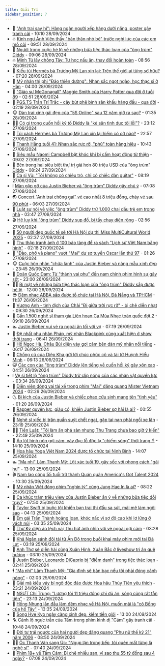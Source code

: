 ```yaml
---
title: Giải Trí
sidebar_position: 7
---
```


<!-- dantri-giai-tri:START -->
- 🤩 [&quot;Anh trai say hi&quot;: Hàng ngàn người xếp hàng dưới nắng, poster gây tranh cãi](https://dantri.com.vn/giai-tri/anh-trai-say-hi-hang-ngan-nguoi-xep-hang-duoi-nang-poster-gay-tranh-cai-20240928165420091.htm) - 10:10 28/09/2024
- 🔥 [Kình ngư Ánh Viên thấy &quot;bản thân nhỏ bé&quot; trước nghị lực của các em mồ côi](https://dantri.com.vn/giai-tri/kinh-ngu-anh-vien-thay-ban-than-nho-be-truoc-nghi-luc-cua-cac-em-mo-coi-20240928165131454.htm) - 09:51 28/09/2024
- 🚀 [Người trong cuộc hé lộ về những bữa tiệc thác loạn của &quot;ông trùm&quot; Diddy](https://dantri.com.vn/giai-tri/nguoi-trong-cuoc-he-lo-ve-nhung-bua-tiec-thac-loan-cua-ong-trum-diddy-20240928122640542.htm) - 09:06 28/09/2024
- 🔥 [Minh Tú lấy chồng Tây: Tự học nấu ăn, thay đổi hoàn toàn](https://dantri.com.vn/giai-tri/minh-tu-lay-chong-tay-tu-hoc-nau-an-thay-doi-hoan-toan-20240928141419769.htm) - 08:56 28/09/2024
- 🌈 [Kiểu túi Hermès bà Trương Mỹ Lan xin lại: Trên thế giới ai từng sở hữu?](https://dantri.com.vn/giai-tri/kieu-tui-hermes-ba-truong-my-lan-xin-lai-tren-the-gioi-ai-tung-so-huu-20240928131458603.htm) - 07:20 28/09/2024
- 📝 [Mỹ nhân thị phi &quot;Đảo thiên đường&quot;: Nhan sắc ngọt ngào, học thạc sĩ ở Hàn](https://dantri.com.vn/giai-tri/my-nhan-thi-phi-dao-thien-duong-nhan-sac-ngot-ngao-hoc-thac-si-o-han-20240923164244334.htm) - 04:00 28/09/2024
- 💪 [&quot;Giáo sư McGonagall&quot; Maggie Smith của Harry Potter qua đời ở tuổi 89](https://dantri.com.vn/giai-tri/giao-su-mcgonagall-maggie-smith-cua-harry-potter-qua-doi-o-tuoi-89-20240928093310890.htm) - 02:51 28/09/2024
- 🤡 [PGS.TS Trần Trí Trắc - cây bút phê bình sân khấu hàng đầu - qua đời](https://dantri.com.vn/giai-tri/pgsts-tran-tri-trac-cay-but-phe-binh-san-khau-hang-dau-qua-doi-20240927100029274.htm) - 02:19 28/09/2024
- 🐵 [Dàn trai xinh gái đẹp của &quot;5S Online&quot; sau 12 năm giờ ra sao?](https://dantri.com.vn/giai-tri/dan-trai-xinh-gai-dep-cua-5s-online-sau-12-nam-gio-ra-sao-20240927165024568.htm) - 01:35 28/09/2024
- 🧑‍🏫 [Có gì trong cuốn hồi ký tố Diddy là &quot;kẻ săn tình dục tội lỗi&quot;?](https://dantri.com.vn/giai-tri/co-gi-trong-cuon-hoi-ky-to-diddy-la-ke-san-tinh-duc-toi-loi-20240927214704195.htm) - 23:12 27/09/2024
- 💂 [Túi xách Hermès bà Trương Mỹ Lan xin lại hiếm có cỡ nào?](https://dantri.com.vn/giai-tri/tui-xach-hermes-ba-truong-my-lan-xin-lai-hiem-co-co-nao-20240927222857056.htm) - 22:57 27/09/2024
- 🤠 [Thanh Hằng tuổi 41: Nhan sắc rực rỡ, &quot;phủ&quot; toàn hàng hiệu](https://dantri.com.vn/giai-tri/thanh-hang-tuoi-41-nhan-sac-ruc-ro-phu-toan-hang-hieu-20240926075432208.htm) - 10:43 27/09/2024
- 🫶 [Siêu mẫu Naomi Campbell bật khóc khi bị cấm hoạt động từ thiện](https://dantri.com.vn/giai-tri/sieu-mau-naomi-campbell-bat-khoc-khi-bi-cam-hoat-dong-tu-thien-20240927154058591.htm) - 09:02 27/09/2024
- 🦏 [Bên trong hai siêu biệt thự trị giá hơn 80 triệu USD của &quot;ông trùm&quot; Diddy](https://dantri.com.vn/giai-tri/ben-trong-hai-sieu-biet-thu-tri-gia-hon-80-trieu-usd-cua-ong-trum-diddy-20240927110600621.htm) - 08:24 27/09/2024
- 🧰 [Ca sĩ Vũ: &quot;Tôi không có chiêu trò, chỉ có chiếc đàn guitar&quot;](https://dantri.com.vn/giai-tri/ca-si-vu-toi-khong-co-chieu-tro-chi-co-chiec-dan-guitar-20240927073511786.htm) - 08:19 27/09/2024
- 🕯 [Màn gặp gỡ của Justin Bieber và &quot;ông trùm&quot; Diddy gây chú ý](https://dantri.com.vn/giai-tri/man-gap-go-cua-justin-bieber-va-ong-trum-diddy-gay-chu-y-20240927120532123.htm) - 07:08 27/09/2024
- 🌏 [Concert &quot;Anh trai chông gai&quot; vé cao nhất 8 triệu đồng, cháy vé sau 90 phút](https://dantri.com.vn/giai-tri/concert-anh-trai-chong-gai-ve-cao-nhat-8-trieu-dong-chay-ve-sau-90-phut-20240927121327331.htm) - 06:03 27/09/2024
- 🌈 [Luật sư nói về việc &quot;ông trùm&quot; Diddy trữ 1.000 chai dầu trẻ em trong nhà](https://dantri.com.vn/giai-tri/luat-su-noi-ve-viec-ong-trum-diddy-tru-1000-chai-dau-tre-em-trong-nha-20240927095507046.htm) - 03:47 27/09/2024
- 🎬 [Hệ lụy khi &quot;ông trùm&quot; Diddy sụp đổ, bị tẩy chay diện rộng](https://dantri.com.vn/giai-tri/he-luy-khi-ong-trum-diddy-sup-do-bi-tay-chay-dien-rong-20240927090929460.htm) - 02:56 27/09/2024
- 👀 [50 người đẹp quốc tế sẽ tới Hà Nội dự thi Miss MultiCultural World 2025](https://dantri.com.vn/giai-tri/50-nguoi-dep-quoc-te-se-toi-ha-noi-du-thi-miss-multicultural-world-2025-20240927000844889.htm) - 02:37 27/09/2024
- 🧰 [Thu thập tranh ảnh ở 100 bảo tàng để ra sách &quot;Lịch sử Việt Nam bằng hình&quot;](https://dantri.com.vn/giai-tri/thu-thap-tranh-anh-o-100-bao-tang-de-ra-sach-lich-su-viet-nam-bang-hinh-20240926233255765.htm) - 02:18 27/09/2024
- 🧰 [&quot;Đào, phở và piano&quot; vượt &quot;Mai&quot; dự sơ tuyển Oscar lần thứ 97](https://dantri.com.vn/giai-tri/dao-pho-va-piano-vuot-mai-du-so-tuyen-oscar-lan-thu-97-20240927080046982.htm) - 01:26 27/09/2024
- 🐵 [Cuộc hôn nhân &quot;chữa lành&quot; của Justin Bieber và nàng mẫu xinh đẹp](https://dantri.com.vn/giai-tri/cuoc-hon-nhan-chua-lanh-cua-justin-bieber-va-nang-mau-xinh-dep-20240926224510424.htm) - 23:45 26/09/2024
- 🐘 [Doãn Quốc Đam: Từ &quot;thánh vai phụ&quot; đến nam chính phim hình sự gây sốt](https://dantri.com.vn/giai-tri/doan-quoc-dam-tu-thanh-vai-phu-den-nam-chinh-phim-hinh-su-gay-sot-20240926114005233.htm) - 23:00 26/09/2024
- 🧑‍💻 [Bí mật về những bữa tiệc thác loạn của &quot;ông trùm&quot; Diddy sắp được hé lộ](https://dantri.com.vn/giai-tri/bi-mat-ve-nhung-bua-tiec-thac-loan-cua-ong-trum-diddy-sap-duoc-he-lo-20240926154628002.htm) - 12:00 26/09/2024
- 😎 [Đêm nhạc ABBA sắp được tổ chức tại Hà Nội, Đà Nẵng và TPHCM](https://dantri.com.vn/giai-tri/dem-nhac-abba-sap-duoc-to-chuc-tai-ha-noi-da-nang-va-tphcm-20240926143017455.htm) - 11:37 26/09/2024
- 🧰 [Vương Anh - tình địch của Chải &quot;Đi giữa trời rực rỡ&quot; - bị chê diễn nhạt](https://dantri.com.vn/giai-tri/vuong-anh-tinh-dich-cua-chai-di-giua-troi-ruc-ro-bi-che-dien-nhat-20240926093917448.htm) - 09:30 26/09/2024
- 🧰 [Gần 1.500 nghệ sĩ tham gia Liên hoan Ca Múa Nhạc toàn quốc đợt 2](https://dantri.com.vn/giai-tri/gan-1500-nghe-si-tham-gia-lien-hoan-ca-mua-nhac-toan-quoc-dot-2-20240926153930292.htm) - 09:10 26/09/2024
- 🏊 [Justin Bieber vui vẻ ra ngoài ăn tối với vợ](https://dantri.com.vn/giai-tri/justin-bieber-vui-ve-ra-ngoai-an-toi-voi-vo-20240926134716692.htm) - 07:19 26/09/2024
- 🌋 [Đệ nhất phu nhân Pháp, mỹ nhân Blackpink cùng xuất hiện ở show thời trang](https://dantri.com.vn/giai-tri/de-nhat-phu-nhan-phap-my-nhan-blackpink-cung-xuat-hien-o-show-thoi-trang-20240925173844152.htm) - 06:41 26/09/2024
- 🔭 [Hồ Ngọc Hà, Châu Bùi diện váy gợi cảm bên dàn mỹ nhân nổi tiếng](https://dantri.com.vn/giai-tri/ho-ngoc-ha-chau-bui-dien-vay-goi-cam-ben-dan-my-nhan-noi-tieng-20240925215338376.htm) - 06:17 26/09/2024
- 📝 [Chồng cũ của Diệp Kha gửi lời chúc phúc cô và tài tử Huỳnh Hiểu Minh](https://dantri.com.vn/giai-tri/chong-cu-cua-diep-kha-gui-loi-chuc-phuc-co-va-tai-tu-huynh-hieu-minh-20240926123327318.htm) - 06:13 26/09/2024
- 😺 [Các con của &quot;ông trùm&quot; Diddy lên tiếng về cuốn hồi ký gây xôn xao](https://dantri.com.vn/giai-tri/cac-con-cua-ong-trum-diddy-len-tieng-ve-cuon-hoi-ky-gay-xon-xao-20240926103543034.htm) - 04:51 26/09/2024
- 🕯 [Vệ sĩ tiết lộ &quot;ông trùm&quot; Diddy trữ clip nóng của các nhân vật quyền lực](https://dantri.com.vn/giai-tri/ve-si-tiet-lo-ong-trum-diddy-tru-clip-nong-cua-cac-nhan-vat-quyen-luc-20240926093833941.htm) - 03:34 26/09/2024
- 🦄 [Diễn viên đóng vai tài xế trong phim &quot;Mai&quot; đăng quang Mister Vietnam 2024](https://dantri.com.vn/giai-tri/dien-vien-dong-vai-tai-xe-trong-phim-mai-dang-quang-mister-vietnam-2024-20240926063225930.htm) - 02:26 26/09/2024
- 🌜 [Bi kịch của Justin Bieber và chiếc phao cứu sinh mang tên &quot;tình yêu&quot;](https://dantri.com.vn/giai-tri/bi-kich-cua-justin-bieber-va-chiec-phao-cuu-sinh-mang-ten-tinh-yeu-20240925162154452.htm) - 01:20 26/09/2024
- 👹 [Rapper quyền lực, giàu có, khiến Justin Bieber sợ hãi là ai?](https://dantri.com.vn/giai-tri/rapper-quyen-luc-giau-co-khien-justin-bieber-so-hai-la-ai-20240925231224338.htm) - 00:55 26/09/2024
- 🚀 [Nghệ sĩ xiếc bị trăn quấn suýt chết ngạt, gặp tai nạn phải ngồi xe lăn](https://dantri.com.vn/giai-tri/nghe-si-xiec-bi-tran-quan-suyt-chet-ngat-gap-tai-nan-phai-ngoi-xe-lan-20240926003911617.htm) - 23:19 25/09/2024
- 🧑‍💻 [Tiến Luật: &quot;Tôi làm ăn phá sản nhưng Thu Trang chưa bao giờ ý kiến&quot;](https://dantri.com.vn/giai-tri/tien-luat-toi-lam-an-pha-san-nhung-thu-trang-chua-bao-gio-y-kien-20240917021803206.htm) - 22:49 25/09/2024
- 🦩 [Áo lót hình nón gợi cảm, váy đục lỗ độc lạ &quot;chiếm sóng&quot; thời trang Ý](https://dantri.com.vn/giai-tri/ao-lot-hinh-non-goi-cam-vay-duc-lo-doc-la-chiem-song-thoi-trang-y-20240924215224308.htm) - 14:10 25/09/2024
- 💫 [Hoa hậu Yoga Việt Nam 2024 được tổ chức tại Ninh Bình](https://dantri.com.vn/giai-tri/hoa-hau-yoga-viet-nam-2024-duoc-to-chuc-tai-ninh-binh-20240925203611916.htm) - 14:07 25/09/2024
- 🏊 [&quot;Ma nhí&quot; Lâm Thanh Mỹ: Lột xác tuổi 19, gây sốc với phong cách &quot;gái hư&quot;](https://dantri.com.vn/giai-tri/ma-nhi-lam-thanh-my-lot-xac-tuoi-19-gay-soc-voi-phong-cach-gai-hu-20240923121853606.htm) - 13:00 25/09/2024
- 🎬 [Nam lao công 55 tuổi trở thành Quán quân America&#39;s Got Talent 2024](https://dantri.com.vn/giai-tri/nam-lao-cong-55-tuoi-tro-thanh-quan-quan-americas-got-talent-2024-20240925165127369.htm) - 10:30 25/09/2024
- 💃 [Mỹ nhân Việt đóng phim &quot;nghìn tỷ&quot; cùng Jung Hae In là ai?](https://dantri.com.vn/giai-tri/my-nhan-viet-dong-phim-nghin-ty-cung-jung-hae-in-la-ai-20240925123402263.htm) - 08:22 25/09/2024
- 🌊 [Ca khúc trăm triệu view của Justin Bieber ẩn ý về những bữa tiệc đồi trụy?](https://dantri.com.vn/giai-tri/ca-khuc-tram-trieu-view-cua-justin-bieber-an-y-ve-nhung-bua-tiec-doi-truy-20240925123501014.htm) - 07:50 25/09/2024
- 🧰 [Taylor Swift bị buộc tội khiến bạn trai thi đấu sa sút, mải mê làm ngôi sao](https://dantri.com.vn/giai-tri/taylor-swift-bi-buoc-toi-khien-ban-trai-thi-dau-sa-sut-mai-me-lam-ngoi-sao-20240925101658486.htm) - 04:13 25/09/2024
- 🦣 [Em gái Trấn Thành hoảng loạn, khóc nấc vì sợ độ cao khi lơ lửng ở vách núi](https://dantri.com.vn/giai-tri/em-gai-tran-thanh-hoang-loan-khoc-nac-vi-so-do-cao-khi-lo-lung-o-vach-nui-20240925092608338.htm) - 03:35 25/09/2024
- 🥷 [Thư Kỳ diện áo lệch vai, thu hút ánh nhìn với vẻ ngoài gợi cảm](https://dantri.com.vn/giai-tri/thu-ky-dien-ao-lech-vai-thu-hut-anh-nhin-voi-ve-ngoai-goi-cam-20240925014140009.htm) - 03:28 25/09/2024
- 🦏 [Khả Ngân sánh đôi tài tử Ấn Độ trong buổi khai máy phim mới tại Đà Lạt](https://dantri.com.vn/giai-tri/kha-ngan-sanh-doi-tai-tu-an-do-trong-buoi-khai-may-phim-moi-tai-da-lat-20240925084408586.htm) - 03:19 25/09/2024
- 🫶 [Anh Thơ sẽ diễn hài cùng Xuân Hinh, Xuân Bắc ở liveshow tri ân quê hương](https://dantri.com.vn/giai-tri/anh-tho-se-dien-hai-cung-xuan-hinh-xuan-bac-o-liveshow-tri-an-que-huong-20240925003659706.htm) - 03:10 25/09/2024
- 💼 [Justin Bieber, Leonardo DiCaprio bị &quot;điểm danh&quot; trong tiệc thác loạn](https://dantri.com.vn/giai-tri/justin-bieber-leonardo-dicaprio-bi-diem-danh-trong-tiec-thac-loan-20240925091606338.htm) - 02:41 25/09/2024
- 🕴 [&quot;Ma nhí&quot; Lâm Thanh Mỹ: &quot;Gia đình sẽ bàn bạc nếu tôi phải đóng cảnh nóng&quot;](https://dantri.com.vn/giai-tri/ma-nhi-lam-thanh-my-gia-dinh-se-ban-bac-neu-toi-phai-dong-canh-nong-20240920175052000.htm) - 02:03 25/09/2024
- 🐲 [Giải mã kiểu váy bí ngô độc đáo được Hoa hậu Thùy Tiên yêu thích](https://dantri.com.vn/giai-tri/giai-ma-kieu-vay-bi-ngo-doc-dao-duoc-hoa-hau-thuy-tien-yeu-thich-20240923203446888.htm) - 23:21 24/09/2024
- 🐘 [NSƯT Chí Trung: &quot;Lương tôi 11 triệu đồng chỉ đủ ăn, sống cũng rất tằn tiện&quot;](https://dantri.com.vn/giai-tri/nsut-chi-trung-luong-toi-11-trieu-dong-chi-du-an-song-cung-rat-tan-tien-20240924233101149.htm) - 23:13 24/09/2024
- 🤭 [Hồng Nhung lần đầu làm đêm nhạc về Hà Nội, muốn mãi là &quot;cô Bống của hồ Tây&quot;](https://dantri.com.vn/giai-tri/hong-nhung-lan-dau-lam-dem-nhac-ve-ha-noi-muon-mai-la-co-bong-cua-ho-tay-20240924203551109.htm) - 13:35 24/09/2024
- 💯 [Song Hye Kyo ngày càng xinh đẹp, kiếm tiền giỏi](https://dantri.com.vn/giai-tri/song-hye-kyo-ngay-cang-xinh-dep-kiem-tien-gioi-20240924105238987.htm) - 13:00 24/09/2024
- 🪜 [Cảnh lộ ngực trần của Tấm trong phim kinh dị &quot;Cám&quot; gây tranh cãi](https://dantri.com.vn/giai-tri/canh-lo-nguc-tran-cua-tam-trong-phim-kinh-di-cam-gay-tranh-cai-20240924140811659.htm) - 10:48 24/09/2024
- 👹 [Đời tư trái ngược của hai người đẹp đăng quang &quot;Phụ nữ thế kỷ 21&quot; năm 2006](https://dantri.com.vn/giai-tri/doi-tu-trai-nguoc-cua-hai-nguoi-dep-dang-quang-phu-nu-the-ky-21-nam-2006-20240924132300200.htm) - 08:50 24/09/2024
- 🧑‍🏫 [Ốc Thanh Vân sang Úc: &quot;Ngụp lặn trong bếp, tôi quên mất từng là nghệ sĩ&quot;](https://dantri.com.vn/giai-tri/oc-thanh-van-sang-uc-ngup-lan-trong-bep-toi-quen-mat-tung-la-nghe-si-20240924102606391.htm) - 07:40 24/09/2024
- 🐘 [Phim 18+ về Tấm Cám: Bị chê nhiều sạn, vì sao thu 55 tỷ đồng sau 4 ngày?](https://dantri.com.vn/giai-tri/phim-18-ve-tam-cam-bi-che-nhieu-san-vi-sao-thu-55-ty-dong-sau-4-ngay-20240923213303894.htm) - 07:08 24/09/2024<!-- dantri-giai-tri:END -->
